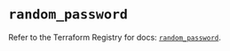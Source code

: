 # `random_password`

Refer to the Terraform Registry for docs: [`random_password`](https://registry.terraform.io/providers/contentsquare/random/3.1.0/docs/resources/password).
